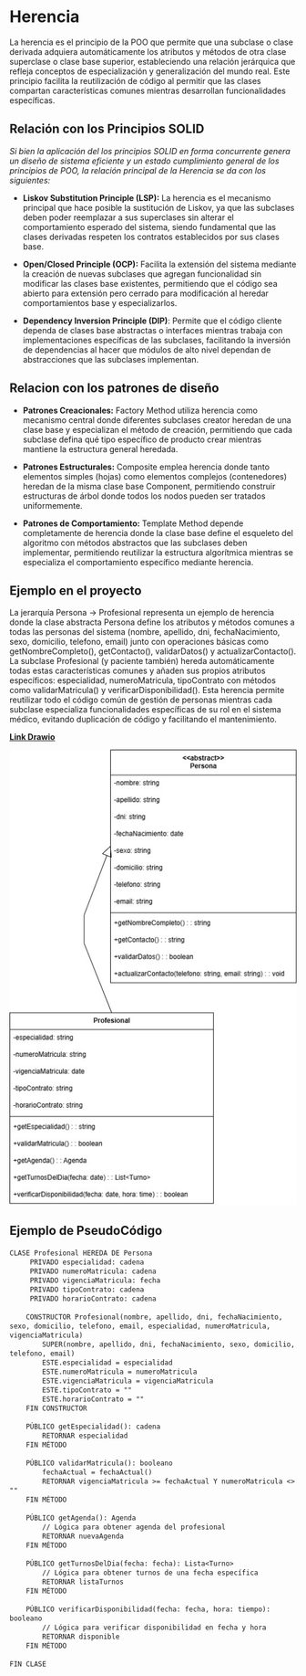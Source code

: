 # Herencia

La herencia es el principio de la POO que permite que una subclase o clase derivada adquiera automáticamente los atributos y métodos de otra clase superclase o clase base superior, estableciendo una relación jerárquica que refleja conceptos de especialización y generalización del mundo real. Este principio facilita la reutilización de código al permitir que las clases compartan características comunes mientras desarrollan funcionalidades específicas.

## Relación con los Principios SOLID

*Si bien la aplicación del los principios SOLID en forma concurrente genera un diseño de sistema eficiente y un estado cumplimiento general de los principios de POO, la relación principal de la Herencia se da con los siguientes:*

+ **Liskov Substitution Principle (LSP):** La herencia es el mecanismo principal que hace posible la sustitución de Liskov, ya que las subclases deben poder reemplazar a sus superclases sin alterar el comportamiento esperado del sistema, siendo fundamental que las clases derivadas respeten los contratos establecidos por sus clases base.

+ **Open/Closed Principle (OCP):** Facilita la extensión del sistema mediante la creación de nuevas subclases que agregan funcionalidad sin modificar las clases base existentes, permitiendo que el código sea abierto para extensión pero cerrado para modificación al heredar comportamientos base y especializarlos.

+ **Dependency Inversion Principle (DIP)**: Permite que el código cliente dependa de clases base abstractas o interfaces mientras trabaja con implementaciones específicas de las subclases, facilitando la inversión de dependencias al hacer que módulos de alto nivel dependan de abstracciones que las subclases implementan.

## Relacion con los patrones de diseño

+ **Patrones Creacionales:** Factory Method utiliza herencia como mecanismo central donde diferentes subclases creator heredan de una clase base y especializan el método de creación, permitiendo que cada subclase defina qué tipo específico de producto crear mientras mantiene la estructura general heredada.

+ **Patrones Estructurales:** Composite emplea herencia donde tanto elementos simples (hojas) como elementos complejos (contenedores) heredan de la misma clase base Component, permitiendo construir estructuras de árbol donde todos los nodos pueden ser tratados uniformemente.
  
+ **Patrones de Comportamiento:** Template Method depende completamente de herencia donde la clase base define el esqueleto del algoritmo con métodos abstractos que las subclases deben implementar, permitiendo reutilizar la estructura algorítmica mientras se especializa el comportamiento específico mediante herencia.
  
## Ejemplo en el proyecto

La jerarquía Persona → Profesional representa un ejemplo de herencia donde la clase abstracta Persona define los atributos y métodos comunes a todas las personas del sistema (nombre, apellido, dni, fechaNacimiento, sexo, domicilio, telefono, email) junto con operaciones básicas como getNombreCompleto(), getContacto(), validarDatos() y actualizarContacto(). La subclase Profesional (y paciente también) hereda automáticamente todas estas características comunes y añaden sus propios atributos específicos: especialidad, numeroMatricula, tipoContrato con métodos como validarMatricula() y verificarDisponibilidad(). Esta herencia permite reutilizar todo el código común de gestión de personas mientras cada subclase especializa funcionalidades específicas de su rol en el sistema médico, evitando duplicación de código y facilitando el mantenimiento.

[**Link Drawio**](https://drive.google.com/file/d/1vqLEjgyxjCP_PLtnMom2xZRY9ASmMjuE/view?usp=sharing)

![Ejemplo_Herencia](imagenes/EJEMPLO_HERENCIA_V2.jpg)

## Ejemplo de PseudoCódigo

    CLASE Profesional HEREDA DE Persona
         PRIVADO especialidad: cadena
         PRIVADO numeroMatricula: cadena
         PRIVADO vigenciaMatricula: fecha
         PRIVADO tipoContrato: cadena
         PRIVADO horarioContrato: cadena

        CONSTRUCTOR Profesional(nombre, apellido, dni, fechaNacimiento, sexo, domicilio, telefono, email, especialidad, numeroMatricula, vigenciaMatricula)
            SUPER(nombre, apellido, dni, fechaNacimiento, sexo, domicilio, telefono, email)
            ESTE.especialidad = especialidad
            ESTE.numeroMatricula = numeroMatricula
            ESTE.vigenciaMatricula = vigenciaMatricula
            ESTE.tipoContrato = ""
            ESTE.horarioContrato = ""
        FIN CONSTRUCTOR

        PÚBLICO getEspecialidad(): cadena
            RETORNAR especialidad
        FIN MÉTODO

        PÚBLICO validarMatricula(): booleano
            fechaActual = fechaActual()
            RETORNAR vigenciaMatricula >= fechaActual Y numeroMatricula <> ""
        FIN MÉTODO

        PÚBLICO getAgenda(): Agenda
            // Lógica para obtener agenda del profesional
            RETORNAR nuevaAgenda
        FIN MÉTODO

        PÚBLICO getTurnosDelDia(fecha: fecha): Lista<Turno>
            // Lógica para obtener turnos de una fecha específica
            RETORNAR listaTurnos
        FIN MÉTODO

        PÚBLICO verificarDisponibilidad(fecha: fecha, hora: tiempo): booleano
            // Lógica para verificar disponibilidad en fecha y hora
            RETORNAR disponible
        FIN MÉTODO

    FIN CLASE

